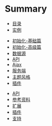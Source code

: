 # Summary

* [目录](README.md)
* [实例](./examples/README.md)
 - [初始化-基础篇](./examples/basic-initialisation/README.md)
 - [初始化-高级篇](./examples/advanced-initialisation/README.md)
 - [数据源](./examples/data-sources/README.md)
 - [API](./examples/api/README.md)
 - [Ajax](./examples/ajax/README.md)
 - [服务端](./examples/server-side/README.md)
 - [主题风格](./examples/styling/README.md)
 - [插件](./examples/plug-ins/README.md)
* [API]()
* [参考资料]()
* [扩展]()
* [插件]()
* [支持]()